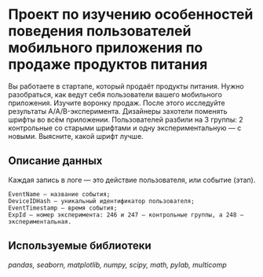 # Проект по изучению особенностей поведения пользователей мобильного приложения по продаже продуктов питания
Вы работаете в стартапе, который продаёт продукты питания. Нужно разобраться, как ведут себя пользователи вашего мобильного приложения. Изучите воронку продаж.
После этого исследуйте результаты A/A/B-эксперимента. Дизайнеры захотели поменять шрифты во всём приложении. Пользователей разбили на 3 группы: 2 контрольные со старыми шрифтами и одну экспериментальную — с новыми. Выясните, какой шрифт лучше.

## Описание данных
Каждая запись в логе — это действие пользователя, или событие (этап).

    EventName — название события;
    DeviceIDHash — уникальный идентификатор пользователя;
    EventTimestamp — время события;
    ExpId — номер эксперимента: 246 и 247 — контрольные группы, а 248 — экспериментальная.
## Используемые библиотеки
_pandas, seaborn, matplotlib, numpy, scipy, math, pylab, multicomp_

